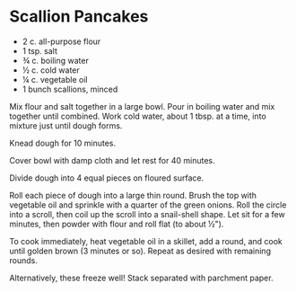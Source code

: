 # Scallion Pancakes

- 2 c. all-purpose flour
- 1 tsp. salt
- ¾ c. boiling water
- ½ c. cold water
- ¼ c. vegetable oil
- 1 bunch scallions, minced

Mix flour and salt together in a large bowl. Pour in boiling water and mix
together until combined. Work cold water, about 1 tbsp. at a time, into mixture
just until dough forms.

Knead dough for 10 minutes.

Cover bowl with damp cloth and let rest for 40 minutes.

Divide dough into 4 equal pieces on floured surface.

Roll each piece of dough into a large thin round. Brush the top with vegetable
oil and sprinkle with a quarter of the green onions. Roll the circle into a
scroll, then coil up the scroll into a snail-shell shape. Let sit for a few
minutes, then powder with flour and roll flat (to about ½").

To cook immediately, heat vegetable oil in a skillet, add a round, and cook
until golden brown (3 minutes or so). Repeat as desired with remaining rounds.

Alternatively, these freeze well! Stack separated with parchment paper.
